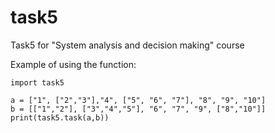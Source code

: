 # task5
Task5 for "System analysis and decision making" course

Example of using the function:
```
import task5

a = ["1", ["2","3"],"4", ["5", "6", "7"], "8", "9", "10"]
b = [["1","2"], ["3","4","5"], "6", "7", "9", ["8","10"]]
print(task5.task(a,b))
```
